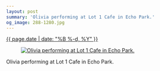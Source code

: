 ```yaml
---
layout: post
summary: 'Olivia performing at Lot 1 Cafe in Echo Park.'
og_image: 288-1280.jpg
---
```


<p>
 <time>
  <a href="/288">
   {{ page.date | date: "%B %-d, %Y" }}
  </a>
 </time>
 <a href="/288">
  <figure data-taken="2/10/2014">
   <img alt="Olivia performing at Lot 1 Cafe in Echo Park." sizes="(min-width: 700px) 50vw, calc(100vw - 2rem)" src="{{ site.assets_url }}/288-640.jpg" srcset="{{ site.assets_url }}/288-1280.jpg 1280w, {{ site.assets_url }}/288-960.jpg 960w, {{ site.assets_url }}/288-640.jpg 640w, {{ site.assets_url }}/288-320.jpg 320w"/>
  </figure>
 </a>
 <span>
  Olivia performing at Lot 1 Cafe in Echo Park.
 </span>
</p>
